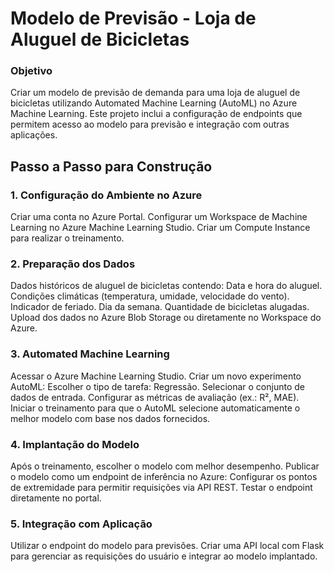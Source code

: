 # Modelo de Previsão - Loja de Aluguel de Bicicletas #
### Objetivo
Criar um modelo de previsão de demanda para uma loja de aluguel de bicicletas utilizando Automated Machine Learning (AutoML) no Azure Machine Learning. Este projeto inclui a configuração de endpoints que permitem acesso ao modelo para previsão e integração com outras aplicações.

## Passo a Passo para Construção
### 1. Configuração do Ambiente no Azure
Criar uma conta no Azure Portal.
Configurar um Workspace de Machine Learning no Azure Machine Learning Studio.
Criar um Compute Instance para realizar o treinamento.
### 2. Preparação dos Dados
Dados históricos de aluguel de bicicletas contendo:
Data e hora do aluguel.
Condições climáticas (temperatura, umidade, velocidade do vento).
Indicador de feriado.
Dia da semana.
Quantidade de bicicletas alugadas.
Upload dos dados no Azure Blob Storage ou diretamente no Workspace do Azure.
### 3. Automated Machine Learning
Acessar o Azure Machine Learning Studio.
Criar um novo experimento AutoML:
Escolher o tipo de tarefa: Regressão.
Selecionar o conjunto de dados de entrada.
Configurar as métricas de avaliação (ex.: R², MAE).
Iniciar o treinamento para que o AutoML selecione automaticamente o melhor modelo com base nos dados fornecidos.
### 4. Implantação do Modelo
Após o treinamento, escolher o modelo com melhor desempenho.
Publicar o modelo como um endpoint de inferência no Azure:
Configurar os pontos de extremidade para permitir requisições via API REST.
Testar o endpoint diretamente no portal.
### 5. Integração com Aplicação
Utilizar o endpoint do modelo para previsões.
Criar uma API local com Flask para gerenciar as requisições do usuário e integrar ao modelo implantado.
